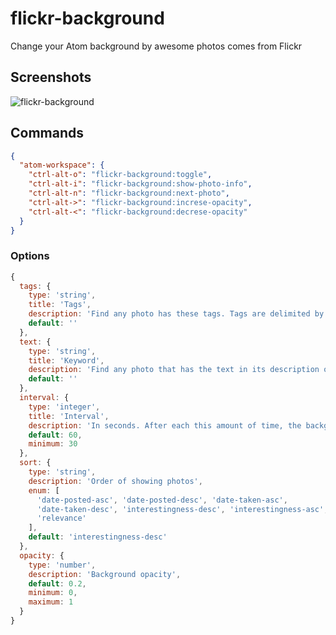 # flickr-background

Change your Atom background by awesome photos comes from Flickr

## Screenshots

![flickr-background](https://raw.githubusercontent.com/thenewvu/atom-flickr-background/master/screenshots/Screenshot-2016-05-28-21-46-11.png "flickr-background")

## Commands

```json
{
  "atom-workspace": {
    "ctrl-alt-o": "flickr-background:toggle",
    "ctrl-alt-i": "flickr-background:show-photo-info",
    "ctrl-alt-n": "flickr-background:next-photo",
    "ctrl-alt->": "flickr-background:increse-opacity",
    "ctrl-alt-<": "flickr-background:decrese-opacity"
  }
}
```

### Options

```javascript
{
  tags: {
    type: 'string',
    title: 'Tags',
    description: 'Find any photo has these tags. Tags are delimited by commas.',
    default: ''
  },
  text: {
    type: 'string',
    title: 'Keyword',
    description: 'Find any photo that has the text in its description or title',
    default: ''
  },
  interval: {
    type: 'integer',
    title: 'Interval',
    description: 'In seconds. After each this amount of time, the background will change to a new photo',
    default: 60,
    minimum: 30
  },
  sort: {
    type: 'string',
    description: 'Order of showing photos',
    enum: [
      'date-posted-asc', 'date-posted-desc', 'date-taken-asc',
      'date-taken-desc', 'interestingness-desc', 'interestingness-asc',
      'relevance'
    ],
    default: 'interestingness-desc'
  },
  opacity: {
    type: 'number',
    description: 'Background opacity',
    default: 0.2,
    minimum: 0,
    maximum: 1
  }
}
```
